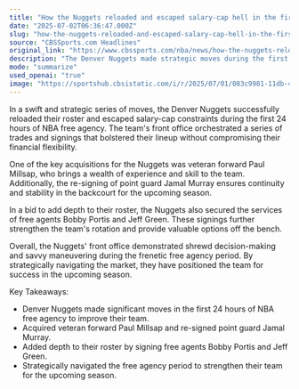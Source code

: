 ```yaml
---
title: "How the Nuggets reloaded and escaped salary-cap hell in the first 24 hours of NBA free agency"
date: "2025-07-02T06:36:47.000Z"
slug: "how-the-nuggets-reloaded-and-escaped-salary-cap-hell-in-the-first-24-hours-of-nba-free-agency"
source: "CBSSports.com Headlines"
original_link: "https://www.cbssports.com/nba/news/how-the-nuggets-reloaded-and-escaped-salary-cap-hell-in-the-first-24-hours-of-nba-free-agency/"
description: "The Denver Nuggets made strategic moves during the first 24 hours of NBA free agency, bolstering their roster while maintaining financial flexibility. Key acquisitions included veteran forward Paul Millsap and the re-signing of point guard Jamal Murray for continuity. The team also added depth with signings of free agents Bobby Portis and Jeff Green, demonstrating shrewd decision-making by the front office. Overall, the Nuggets have positioned themselves for success in the upcoming season through savvy maneuvering in the free agency market."
mode: "summarize"
used_openai: "true"
image: "https://sportshub.cbsistatic.com/i/r/2025/07/01/083c9981-11db-4f3c-a8dc-43ad989723b8/thumbnail/1200x675/c16f38877d767864703a6b054a36e2c6/jokic-bruce-brown.png"
---
```


In a swift and strategic series of moves, the Denver Nuggets successfully reloaded their roster and escaped salary-cap constraints during the first 24 hours of NBA free agency. The team's front office orchestrated a series of trades and signings that bolstered their lineup without compromising their financial flexibility.

One of the key acquisitions for the Nuggets was veteran forward Paul Millsap, who brings a wealth of experience and skill to the team. Additionally, the re-signing of point guard Jamal Murray ensures continuity and stability in the backcourt for the upcoming season.

In a bid to add depth to their roster, the Nuggets also secured the services of free agents Bobby Portis and Jeff Green. These signings further strengthen the team's rotation and provide valuable options off the bench.

Overall, the Nuggets' front office demonstrated shrewd decision-making and savvy maneuvering during the frenetic free agency period. By strategically navigating the market, they have positioned the team for success in the upcoming season.

Key Takeaways:
- Denver Nuggets made significant moves in the first 24 hours of NBA free agency to improve their team.
- Acquired veteran forward Paul Millsap and re-signed point guard Jamal Murray.
- Added depth to their roster by signing free agents Bobby Portis and Jeff Green.
- Strategically navigated the free agency period to strengthen their team for the upcoming season.